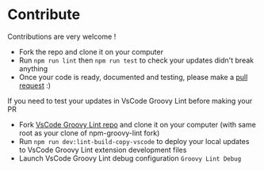 # Contribute

Contributions are very welcome !

- Fork the repo and clone it on your computer
- Run `npm run lint` then `npm run test` to check your updates didn't break anything
- Once your code is ready, documented and testing, please make a [pull request](https://github.com/nvuillam/npm-groovy-lint/pulls) :)

If you need to test your updates in VsCode Groovy Lint before making your PR
- Fork [VsCode Groovy Lint repo](https://github.com/nvuillam/vscode-groovy-lint) and clone it on your computer (with same root as your clone of npm-groovy-lint fork)
- Run `npm run dev:lint-build-copy-vscode` to deploy your local updates to VsCode Groovy Lint extension development files
- Launch VsCode Groovy Lint debug configuration `Groovy Lint Debug`